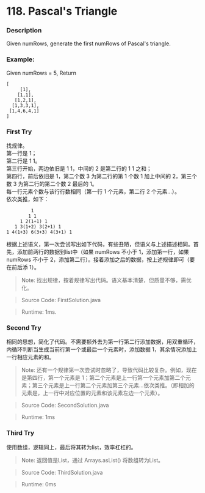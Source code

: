 # 118. Pascal's Triangle
### Description
Given numRows, generate the first numRows of Pascal's triangle.

### Example:
Given numRows = 5,
Return
```
[
     [1],
    [1,1],
   [1,2,1],
  [1,3,3,1],
 [1,4,6,4,1]
]
```

### First Try
找规律。<br>
第一行是 1；<br>
第二行是 1 1。<br>
第三行开始，两边依旧是 1 1，中间的 2 是第二行的 1 1 之和；<br>
第四行，前后依旧是 1，第二个数 3 为第二行的第 1 个数 1 加上中间的 2，第三个数 3 为第二行的第二个数 2 最后的 1。<br>
每一行元素个数与该行行数相同（第一行 1 个元素，第二行 2 个元素...）。<br>
依次类推，如下：
```
         1
        1 1
     1 2(1+1) 1
   1 3(1+2) 3(2+1) 1
1 4(1+3) 6(3+3) 4(3+1) 1
```
根据上述语义，第一次尝试写出如下代码，有些丑陋，但语义与上述描述相同。首先，添加前两行的数据到list中（如果 numRows 不小于 1，添加第一行，如果 numRows 不小于 2，添加第二行）。接着添加之后的数据，按上述规律即可（要在前后添 1）。
>Note: 找出规律，按着规律写出代码。语义基本清楚，但质量不够，需优化。

> Source Code: FirstSolution.java

> Runtime: 1ms.

### Second Try
相同的思想，简化了代码。不需要额外去为第一行第二行添加数据，用双重循环，内循环判断当生成当前行第一个或最后一个元素时，添加数据 1，其余情况添加上一行相应元素的和。
>Note: 还有一个规律第一次尝试时忽略了，导致代码比较复杂。例如，现在是第四行，第一个元素是 1；第二个元素是上一行第一个元素加第二个元素；第三个元素是上一行第二个元素加第三个元素...依次类推。（即相加的元素是，上一行中对应位置的元素和该元素左边一个元素）。

> Source Code: SecondSolution.java

>Runtime: 1ms

### Third Try
使用数组，逻辑同上，最后将其转为list，效率杠杠的。
>Note: 返回值是List，通过 Arrays.asList() 将数组转为List。

> Source Code: ThirdSolution.java

>Runtime: 0ms
